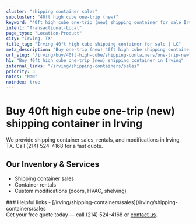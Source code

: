 ```yaml
---
cluster: "shipping container sales"
subcluster: "40ft high cube one-trip (new)"
keyword: "40ft high cube one-trip (new) shipping container for sale Irving, TX"
intent: "Transactional-Local"
page_type: "Location-Product"
city: "Irving, TX"
title_tag: "Irving 40ft high cube shipping container for sale | LC"
meta_description: "Buy one-trip (new) 40ft high cube shipping container sale with local delivery in Irving, TX. LC Container — local Since 2003. Request a fast quote today."
url_slug: "/irving/buy/40ft-high-cube/shipping-containers/one-trip-new"
h1: "Buy 40ft high cube one-trip (new) shipping container in Irving"
internal_links: "/irving/shipping-containers/sales"
priority: 3
notes: "NaN"
noindex: true
---
```


# Buy 40ft high cube one-trip (new) shipping container in Irving

We provide shipping container sales, rentals, and modifications in Irving, TX. Call (214) 524-4168 for a fast quote.

## Our Inventory & Services
- Shipping container sales
- Container rentals
- Custom modifications (doors, HVAC, shelving)

<div data-section="internal-links">
### Helpful links
- [/irving/shipping-containers/sales](/irving/shipping-containers/sales
</div>

<div data-section="cta">
Get your free quote today — call (214) 524-4168 or <a href="/contact">contact us</a>.
</div>

<script type="application/ld+json">{"@context":"https://schema.org","@type":"FAQPage","mainEntity":[{"@type":"Question","name":"How much does delivery cost in Irving, TX?","acceptedAnswer":{"@type":"Answer","text":"Delivery costs vary by distance and container size. Most deliveries in Irving, TX range from $150-$300. Call (214) 524-4168 for an exact quote based on your specific location."}},{"@type":"Question","name":"Do you offer financing or payment plans?","acceptedAnswer":{"@type":"Answer","text":"We accept major credit cards, checks, and can discuss commercial terms for bulk purchases. Call (214) 524-4168 to discuss options."}},{"@type":"Question","name":"Can you customize containers in Irving, TX?","acceptedAnswer":{"@type":"Answer","text":"Yes — we perform modifications like doors, HVAC, insulation, and shelving. Request a custom quote at (214) 524-4168 or via our contact form."}}]}</script>
